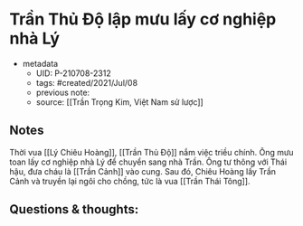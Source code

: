 # Trần Thủ Độ lập mưu lấy cơ nghiệp nhà Lý

- metadata
	- UID: P-210708-2312
	- tags: #created/2021/Jul/08
	- previous note: 
	- source: [[Trần Trọng Kim, Việt Nam sử lược]]

## Notes
Thời vua [[Lý Chiêu Hoàng]], [[Trần Thủ Độ]] nắm việc triều chính. Ông mưu toan lấy cơ nghiệp nhà Lý để chuyển sang nhà Trần. Ông tư thông với Thái hậu, đưa cháu là [[Trần Cảnh]] vào cung. Sau đó, Chiêu Hoàng lấy Trần Cảnh và truyền lại ngôi cho chồng, tức là vua [[Trần Thái Tông]].

## Questions & thoughts:


